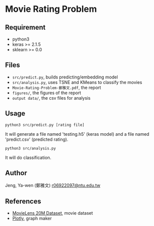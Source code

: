 # Movie Rating Problem

## Requirement
 - python3
 - keras >= 2.1.5
 - sklearn >= 0.0


## Files
 - `src/predict.py`, builds predicting/embedding model
 - `src/analysis.py`, uses TSNE and KMeans to classify the movies
 - `Movie-Rating-Problem-鄭雅文.pdf`, the report
 - `figures/`, the figures of the report
 - `output data/`, the csv files for analysis


## Usage

`
python3 src/predict.py [rating file]
`
  
It will generate a file named 'testing.h5' (keras model) and a file named 'predict.csv' (predicted rating).

`
python3 src/analysis.py
`
  
It will do classification.

## Author

Jeng, Ya-wen (鄭雅文)
r06922097@ntu.edu.tw

## References
 - [MovieLens 20M Dataset](https://grouplens.org/datasets/movielens/20m/), movie dataset
 - [Plotly](https://plot.ly/create/), graph maker
